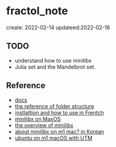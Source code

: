 # fractol_note

create: 2022-02-14
updateed:2022-02-16

## TODO
- understand how to use minilibx
- Julia set and the Mandelbrot set.

## Reference
- [docs](https://harm-smits.github.io/42docs/libs/minilibx/getting_started.html)
- [the reference of folder structure](https://github.com/t0mm4rx/cub3d/blob/master/Makefile)
- [instlattion and how to use in Frentch](https://achedeuzot.me/2014/12/20/installer-la-minilibx/)
- [minilibx on MaxOS](https://github.com/dannywillems/minilibx-mac-osx)
- [the overview of minilibx](https://github.com/qst0/ft_libgfx)
- [about minilibx on m1 mac? in Korean](https://velog.io/@seomoon/M1-맥에서-minilibX-실행하기-42-cub3dminiRT)
- [ubuntu on m1 macOS with UTM](https://gihyo.jp/admin/serial/01/ubuntu-recipe/0672?page=2)
